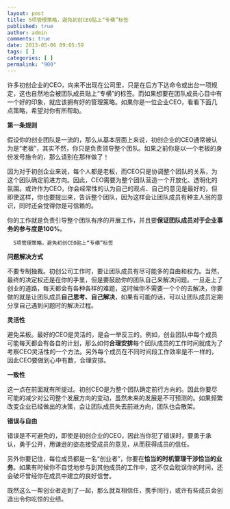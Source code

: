 ```yaml
---
layout: post
title: 5项管理策略，避免初创CEO贴上“专横”标签
published: true
author: admin
comments: true
date: 2013-05-06 09:05:59
tags: [ ]
categories: [ ]
permalink: "900"
---
```

许多初创企业的CEO，向来不出现在公司里，只是在后方下达命令或出台一项规定，这也自然地会被团队成员贴上“专横”的标签。而如果想要在团队成员心目中有一个好的印象，就应该拥有好的管理策略。如果你是一位企业CEO，看看下面几点策略，希望对你有所帮助。

**第一条规则**

假设你的创业团队是一流的，那么从基本层面上来说，初创企业的CEO通常被认为是“老板”，其实不然，你只是负责领导整个团队。如果之前你是以一个老板的身份发号施令的，那么请别在那样做了！

因为对于初创企业来说，每个人都是老板，而CEO只是协调整个团队的关系，为这个团队确定前进方向。因此，CEO需要为整个团队营造一个开放化、透明化的氛围。或许作为CEO，你会经常性的认为自己的观点、自己的意见是最好的，但即使这样，你也要提出来，告诉整个团队，因为这样会让团队成员有种主人翁的意识，同时还会觉得你是可信赖的。

你的工作就是负责引导整个团队有序的开展工作，并且要**保证团队成员对于企业事务的参与度是100%**。


  
    
      
    
    
    
      5项管理策略，避免初创CEO贴上“专横”标签
    
  


**问题解决方式**

不要专制独裁。初创公司工作时，要让团队成员有尽可能多的自由和权力。当然，最终的决定权还是在你的手里，但是要鼓励你的团队自己来解决问题。一旦走上了创业的道路，每天都会有各种各样的难题，这时候你不需要一个个的去解决，你要做的就是让团队成员**自己思考、自己解决**，如果有可能的话，可以让团队成员定期分享自己遇到问题时的解决过程。

**灵活性**

避免呆板。最好的CEO是灵活的，是会一举反三的。例如，创业团队中每个成员可能每天都会有各自的计划，那么如何**合理安排**每个团队成员的工作时间就成为了考察CEO灵活性的一个方法。另外每个成员在不同时间段工作效率是不一样的，因此CEO要做到心中有数，合理安排。

**一致性**

这一点在前面就有所提过。初创CEO是为整个团队确定前行方向的。因此你要尽可能的减少对公司整个发展方向的变动，虽然未来的发展是不可预测的。如果频繁改变企业已经做出的决策，会让团队成员失去前进方向，团队也会散架。

**错误与自由**

错误是不可避免的，即使是初创企业的CEO，因此当你犯了错误时，要勇于承认，勇于公开，用谦逊的姿态接受成员的意见，从而获得成员的信任。

另外你要记住，每位成员都是一名“创业者”，你要在**恰当的时机管理干涉恰当的业务**。如果有时候你不自觉地参与到其他成员的工作中，这不仅会耽误你的时间，还会破坏曾经你在成员中建立的良好信誉。

既然这么一帮创业者走到了一起，那么就互相信任，携手同行，或许有些成员会创造出令你吃惊的业绩。